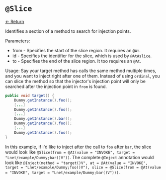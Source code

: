 # `@Slice`

[<- Return](README.md)

Identifies a section of a method to search for injection points.

Parameters:
 - from - Specifies the start of the slice region. It requires an `@At`.
 - id - Specifies the identifier for the slice, which is used by `@At#slice`.
 - to - Specifies the end of the slice region. It too requires an `@At`.

Usage:
Say your target method has calls the same method multiple times, and you want to inject right after one of them. Instead of using `ordinal`, you can slice the method so that the injector's injection point will only be searched after the injection point in `from` is found.
```java
public void target() {
	Dummy.getInstance().foo();
	[...]
	Dummy.getInstance().foo();
	[...]
	Dummy.getInstance().bar();
	Dummy.getInstance().foo();
	[...]
	Dummy.getInstance().foo();
}
```
In this example, if I'd like to inject after the call to `foo` after `bar`, the slice would look like `@Slice(from = @At(value = "INVOKE", target = "Lnet/example/Dummy;bar()V"))`.
The complete `@Inject` annotation would look like `@Inject(method = "target()V", at = @At(value = "INVOKE", target = "Lnet/example/Dummy;foo()V"), slice = @Slice(from = @At(value = "INVOKE", target = "Lnet/example/Dummy;bar()V")))`.
